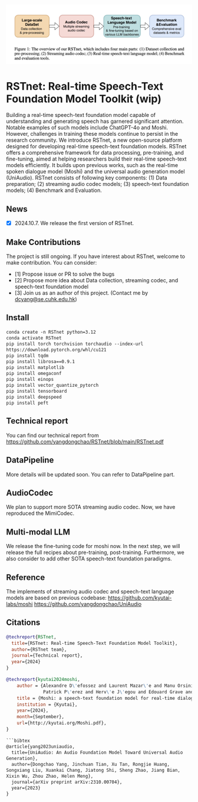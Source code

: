<img src="RSTnet.png"></img>


# RSTnet: Real-time Speech-Text Foundation Model Toolkit (wip)
Building a real-time speech-text foundation model capable of understanding and generating speech has garnered significant attention. Notable examples of such models include ChatGPT-4o and Moshi. However, challenges in training these models continue to persist in the research community. We introduce RSTnet, a new open-source platform designed for developing real-time speech-text foundation models. RSTnet offers a comprehensive framework for data processing, pre-training, and fine-tuning, aimed at helping researchers build their real-time speech-text models efficiently. It builds upon previous works, such as the real-time spoken dialogue model (Moshi) and the universal audio generation model (UniAudio). RSTnet consists of following key components: (1) Data preparation; (2) streaming audio codec models; (3) speech-text foundation models; (4) Benchmark and Evaluation.

## News
- [x] 2024.10.7. We release the first version of RSTnet.

## Make Contributions
The project is still ongoing. If you have interest about RSTnet, welcome to make contribution. You can consider:
- [1] Propose issue or PR to solve the bugs
- [2] Propose more idea about Data collection, streaming codec, and speech-text foundation model
- [3] Join us as an author of this project. (Contact me by dcyang@se.cuhk.edu.hk)


## Install

```
conda create -n RSTnet python=3.12
conda activate RSTnet
pip install torch torchvision torchaudio --index-url https://download.pytorch.org/whl/cu121
pip install tqdm
pip install librosa==0.9.1
pip install matplotlib
pip install omegaconf 
pip install einops
pip install vector_quantize_pytorch
pip install tensorboard
pip install deepspeed
pip install peft
```

## Technical report
You can find our technical report from https://github.com/yangdongchao/RSTnet/blob/main/RSTnet.pdf

## DataPipeline
More details will be updated soon. You can refer to DataPipeline part.

## AudioCodec
We plan to support more SOTA streaming audio codec. Now, we have reproduced the MimiCodec.

## Multi-modal LLM
We release the fine-tuning code for moshi now. In the next step, we will release the full recipes about pre-training, post-training. Furthermore, we also consider to add other SOTA speech-text foundation paradigms. 

## Reference
The implements of streaming audio codec and speech-text language models are based on previous codebase:
https://github.com/kyutai-labs/moshi
https://github.com/yangdongchao/UniAudio

## Citations
```bibtex
@techreport{RSTnet,
  title={RSTnet: Real-time Speech-Text Foundation Model Toolkit},
  author={RSTnet team},
  journal={Technical report},
  year={2024}
}
```
```bibtex
@techreport{kyutai2024moshi,
    author = {Alexandre D\'efossez and Laurent Mazar\'e and Manu Orsini and Am\'elie Royer and
			  Patrick P\'erez and Herv\'e J\'egou and Edouard Grave and Neil Zeghidour},
    title = {Moshi: a speech-text foundation model for real-time dialogue},
    institution = {Kyutai},
    year={2024},
    month={September},
    url={http://kyutai.org/Moshi.pdf},
}
```
```
```bibtex
@article{yang2023uniaudio,
  title={UniAudio: An Audio Foundation Model Toward Universal Audio Generation},
  author={Dongchao Yang, Jinchuan Tian, Xu Tan, Rongjie Huang, Songxiang Liu, Xuankai Chang, Jiatong Shi, Sheng Zhao, Jiang Bian, Xixin Wu, Zhou Zhao, Helen Meng},
  journal={arXiv preprint arXiv:2310.00704},
  year={2023}
}
```


